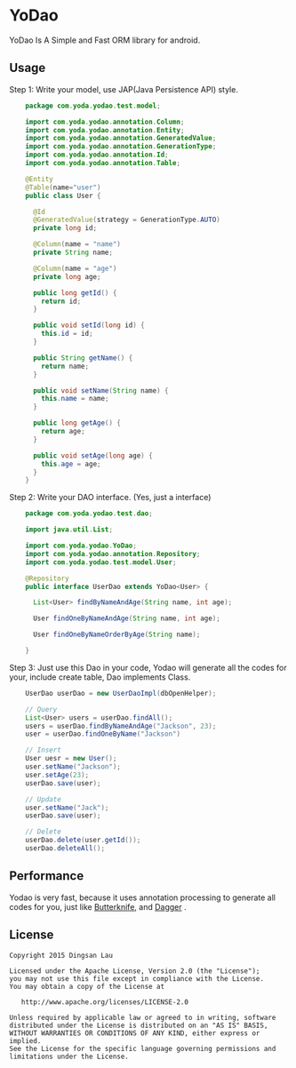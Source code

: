 YoDao
============

YoDao Is A Simple and Fast ORM library for android.


Usage
-----

Step 1: Write your model, use JAP(Java Persistence API) style.

```java
    package com.yoda.yodao.test.model;

    import com.yoda.yodao.annotation.Column;
    import com.yoda.yodao.annotation.Entity;
    import com.yoda.yodao.annotation.GeneratedValue;
    import com.yoda.yodao.annotation.GenerationType;
    import com.yoda.yodao.annotation.Id;
    import com.yoda.yodao.annotation.Table;

    @Entity
    @Table(name="user")
    public class User {

      @Id
      @GeneratedValue(strategy = GenerationType.AUTO)
      private long id;

      @Column(name = "name")
      private String name;

      @Column(name = "age")
      private long age;

      public long getId() {
        return id;
      }

      public void setId(long id) {
        this.id = id;
      }

      public String getName() {
        return name;
      }

      public void setName(String name) {
        this.name = name;
      }

      public long getAge() {
        return age;
      }

      public void setAge(long age) {
        this.age = age;
      }
    }
```


Step 2: Write your DAO interface. (Yes, just a interface)


```java
    package com.yoda.yodao.test.dao;

    import java.util.List;

    import com.yoda.yodao.YoDao;
    import com.yoda.yodao.annotation.Repository;
    import com.yoda.yodao.test.model.User;

    @Repository
    public interface UserDao extends YoDao<User> {

      List<User> findByNameAndAge(String name, int age);

      User findOneByNameAndAge(String name, int age);

      User findOneByNameOrderByAge(String name);

    }
```


Step 3: Just use this Dao in your code, Yodao will generate all the codes for your, include create table, Dao implements Class.

```java
    UserDao userDao = new UserDaoImpl(dbOpenHelper);

    // Query
    List<User> users = userDao.findAll();
    users = userDao.findByNameAndAge("Jackson", 23);
    user = userDao.findOneByName("Jackson")

    // Insert
    User uesr = new User();
    user.setName("Jackson");
    user.setAge(23);
    userDao.save(user);

    // Update
    user.setName("Jack");
    userDao.save(user);

    // Delete
    userDao.delete(user.getId());
    userDao.deleteAll();
```


Performance
-----------

Yodao is very fast, because it uses annotation processing to generate all codes for you, just like [Butterknife](https://github.com/JakeWharton/butterknife), and [Dagger](https://github.com/square/dagger) .



License
-------

    Copyright 2015 Dingsan Lau

    Licensed under the Apache License, Version 2.0 (the "License");
    you may not use this file except in compliance with the License.
    You may obtain a copy of the License at

       http://www.apache.org/licenses/LICENSE-2.0

    Unless required by applicable law or agreed to in writing, software
    distributed under the License is distributed on an "AS IS" BASIS,
    WITHOUT WARRANTIES OR CONDITIONS OF ANY KIND, either express or implied.
    See the License for the specific language governing permissions and
    limitations under the License.

